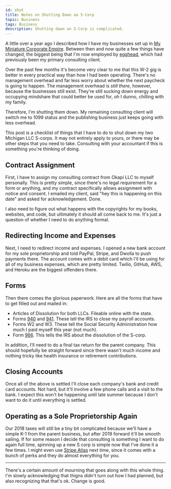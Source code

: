 ```yaml
---
id: shut
title: Notes on Shutting Down an S-Corp
topic: Business
tags: Business
description: Shutting down an S-Corp is complicated.
---
```


A little over a year ago I described how I have my businesses set up in [My Miniature Corporate Empire](/mce).
Between then and now quite a few things have changed, the biggest being that I'm now employed by [egghead](https://egghead.io), which had previously been my primary consulting client.

Over the past few months it's become very clear to me that this W-2 gig is better in every practical way than how I had been operating. 
There's no management overhead and far less worry about whether the next paycheck is going to happen. 
The management overhead is *still there*, however, because the businesses still exist.
They're still sucking down energy and occupying mindshare that could better be used for, oh I dunno, chilling with my family.

Therefore, I'm shutting them down.
My remaining consulting client will switch me to 1099 status and the publishing business just keeps going with less overhead.

This post is a checklist of things that I have to do to shut down my two Michigan LLC S-corps.
It may not entirely apply to yours, or there may be other steps that you need to take.
Consulting with your accountant if this is something you're thinking of doing.

## Contract Assignment

First, I have to assign my consulting contract from Okapi LLC to myself personally.
This is pretty simple, since there's no legal requirement for a form or anything, and my contract specifically allows assignment with notice and consent.
I emailed my client, said "hey this is happening on this date" and asked for acknowledgement.
Done.

I also need to figure out what happens with the copyrights for my books, websites, and code, but ultimately it should all come back to me.
It's just a question of whether I need to do anything formal.

## Redirecting Income and Expenses

Next, I need to redirect income and expenses.
I opened a new bank account for my sole proprietorship and told PayPal, Stripe, and Dwolla to push payments there.
The account comes with a debit card which I'll be using for all of my business expenses, which are pretty limited.
Twilio, GitHub, AWS, and Heroku are the biggest offenders there.

## Forms

Then there comes the glorious paperwork.
Here are all the forms that have to get filled out and mailed in:

* Articles of Dissolution for both LLCs. Fileable online with the state.
* Forms [940](https://www.irs.gov/forms-pubs/about-form-940) and [941](https://www.irs.gov/forms-pubs/about-form-941). These tell the IRS to close my payroll accounts.
* Forms W2 and W3. These tell the Social Security Administration how much I paid myself this year (not much).
* Form [966](https://www.irs.gov/forms-pubs/about-form-966). This tells the IRS about the dissolution of the S-corp.

In addition, I'll need to do a final tax return for the parent company.
This should hopefully be straight forward since there wasn't much income and nothing tricky like health insurance or retirement contributions.

## Closing Accounts

Once all of the above is settled I'll close each company's bank and credit card accounts.
Not hard, but it'll involve a few phone calls and a visit to the bank.
I expect this won't be happening until late summer because I don't want to do it until everything is settled.

## Operating as a Sole Proprietorship Again

Our 2018 taxes will still be a tiny bit complicated because we'll have a simple K-1 from the parent business, but after 2019 forward it'll be smooth sailing.
If for some reason I decide that consulting is something I want to do again full time, spinning up a new S corp is simple now that I've done it a few times.
I might even use [Stripe Atlas](https://stripe.com/atlas) next time, since it comes with a bunch of perks and they do almost everything for you.

-----

There's a certain amount of mourning that goes along with this whole thing.
I'm slowly acknowledging that thigns didn't turn out how I had planned, but also recognizing that that's ok.
Change is good.
